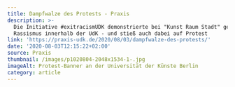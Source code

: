 ```yaml
---
title: Dampfwalze des Protests - Praxis
description: >-
  Die Initiative #exitracismUDK demonstrierte bei "Kunst Raum Stadt" gegen
  Rassismus innerhalb der UdK - und stieß auch dabei auf Protest
link: 'https://praxis-udk.de/2020/08/03/dampfwalze-des-protests/'
date: '2020-08-03T12:15:22+02:00'
source: Praxis
thumbnail: /images/p1020804-2048x1534-1-.jpg
imageAlt: Protest-Banner an der Universität der Künste Berlin
category: article
---
```


